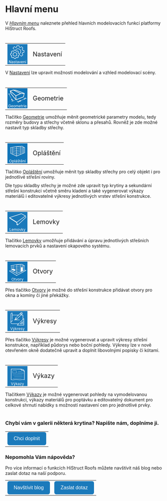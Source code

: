 # Hlavní menu
V <u><i>Hlavním menu</i></u> naleznete přehled hlavních modelovacích funkcí platformy HiStruct Roofs.
#
<style>
h2{
  border-bottom: none;
  margin-top: 10px;
  margin-bottom: 0px;
}
p{
  border-bottom: none;
  margin-top: 10px;
  margin-bottom: 10px;
}
</style>
<table>
  <tr>
    <td>
      <div style="position: relative; width: 64px; height: 64px;">
        <img src="img/MainSettings64x64.png" alt="MainSettings64x64.png" width="64" height="64">
      <div style="position: absolute; bottom: 0; width: 100%; background: none; color: white; font-size: 12px; text-align: center;">
      Nastavení
      </div>
      </div>
    </td>
    <td style="vertical-align: middle; font-size: 20px;">
      Nastavení
    </td>
  </tr>
</table>

V <u>Nastavení</u> lze upravit možnosti modelování a vzhled modelovací scény.

#
<table>
  <tr>
    <td>
      <div style="position: relative; width: 64px; height: 64px;">
        <img src="img/Sheated_Building_Page_Building.png" alt="Sheated_Building_Page_Building.png" width="64" height="64">
      <div style="position: absolute; bottom: 0; width: 100%; background: none; color: white; font-size: 12px; text-align: center;">
      Geometrie
      </div>
      </div>
    </td>
    <td style="vertical-align: middle; font-size: 20px;">
      Geometrie
    </td>
  </tr>
</table>

Tlačítko <u>Geometrie</u> umožňuje měnit geometrické parametry modelu, tedy rozměry budovy a střechy včetně sklonu a přesahů. Rovněž je zde možné nastavit typ skladby střechy. 

#
<table>
  <tr>
    <td>
      <div style="position: relative; width: 64px; height: 64px;">
        <img src="img/Sheated_Building_Page_Sheeting.png" alt="Sheated_Building_Page_Sheeting.png" width="64" height="64">
      <div style="position: absolute; bottom: 0; width: 100%; background: none; color: white; font-size: 12px; text-align: center;">
      Opláštění
      </div>
      </div>
    </td>
    <td style="vertical-align: middle; font-size: 20px;">
      Opláštění
    </td>
  </tr>
</table>

Tlačítko <u>Opláštění</u> umožňuje měnit typ skladby střechy pro celý objekt i pro jednotlivé střešní roviny. 

Dle typu skladby střechy je možné zde upravit typ krytiny a sekundární střešní konstrukci včetně směru kladení a také vygenerovat výkazy materiálů i editovatelné výkresy jednotlivých vrstev střešní konstrukce. 

#
<table>
  <tr>
    <td>
      <div style="position: relative; width: 64px; height: 64px;">
        <img src="img/FlashingGutterApronIcon64x64.png" alt="FlashingGutterApronIcon64x64.png" width="64" height="64">
      <div style="position: absolute; bottom: 0; width: 100%; background: none; color: white; font-size: 12px; text-align: center;">
      Lemovky
      </div>
      </div>
    </td>
    <td style="vertical-align: middle; font-size: 20px;">
      Lemovky
    </td>
  </tr>
</table>

Tlačítko <u>Lemovky</u> umožňuje přidávání a úpravu jednotlivých střešních lemovacích prvků a nastavení okapového systému.

#
<table>
  <tr>
    <td>
      <div style="position: relative; width: 64px; height: 64px;">
        <img src="img/Sheated_Building_Page_Openings.png" alt="Sheated_Building_Page_Openings.png" width="64" height="64">
      <div style="position: absolute; bottom: 0; width: 100%; background: none; color: white; font-size: 12px; text-align: center;">
      Otvory
      </div>
      </div>
    </td>
    <td style="vertical-align: middle; font-size: 20px;">
      Otvory
    </td>
  </tr>
</table>

Přes tlačítko <u>Otvory</u> je možné do střešní konstrukce přidávat otvory pro okna a komíny či jiné překážky.

#
<table>
  <tr>
    <td>
      <div style="position: relative; width: 64px; height: 64px;">
        <img src="img/MainDrawings64x64.png" alt="MainDrawings64x64.png" width="64" height="64">
      <div style="position: absolute; bottom: 0; width: 100%; background: none; color: white; font-size: 12px; text-align: center;">
      Výkresy
      </div>
      </div>
    </td>
    <td style="vertical-align: middle; font-size: 20px;">
      Výkresy
    </td>
  </tr>
</table>

Přes tlačítko <u>Výkresy</u> je možné vygenerovat a upravit výkresy střešní konstrukce, například půdorys nebo boční pohledy. Výkresy lze v nově otevřeném okně dodatečně upravit a doplnit libovolnými popisky či kótami.

#
<table>
  <tr>
    <td>
      <div style="position: relative; width: 64px; height: 64px;">
        <img src="img/MainReports64x64.png" alt="MainReports64x64.png" width="64" height="64">
      <div style="position: absolute; bottom: 0; width: 100%; background: none; color: white; font-size: 12px; text-align: center;">
      Výkazy
      </div>
      </div>
    </td>
    <td style="vertical-align: middle; font-size: 20px;">
      Výkazy
    </td>
  </tr>
</table>

Tlačítkem <u>Výkazy</u> je možné vygenerovat pohledy na vymodelovanou konstrukci, výkazy materiálů pro poptávku a editovatelný dokument pro celkové shrnutí nabídky s možností nastavení cen pro jednotlivé prvky.  


#
### Chybí vám v galerii některá krytina? Napište nám, doplníme ji.
<style>
    .btn {
      margin-top: 0px;
      padding: 12px 20px;
      background-color: rgb(27,122,187);
      color: white;
      border: none;
      border-radius: 6px;
      cursor: pointer;
      font-size: 16px;
    }
    .btn:hover {
      background-color: rgb(20,90,140);
</style>
<table>
  <tr>
    <td>
      <a href="mailto:jiri.podval@femcad.com?subject=Dotaz na HiStruct konfigurátor budov">
        <button class="btn">
        Chci doplnit
        </button>
      </a>
    </td>
  </tr>
</table>

### Nepomohla Vám nápověda?
Pro více informací o funkcích HiStruct Roofs můžete navštívit náš blog nebo zaslat dotaz na naší podporu. 
<table>
  <tr>
    <td>
      <a href="https://docs.histruct.com/cs/"> 
        <button class="btn">
        Navštívit blog
        </button>
      </a>
    </td>
    <td>
      <a href="mailto:jiri.podval@femcad.com?subject=Dotaz na Support HiStruct">
         <button class="btn">
         Zaslat dotaz
         </button>
      </a>
    </td>
  </tr>
</table>